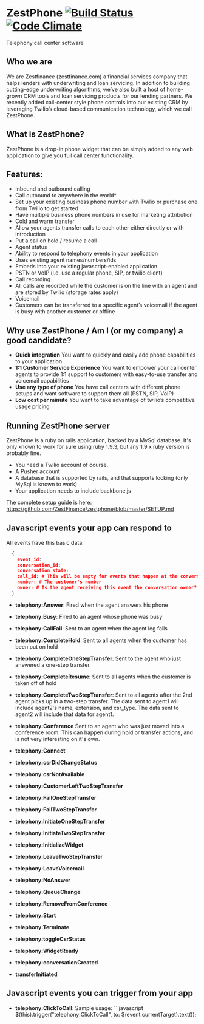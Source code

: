 # ZestPhone [![Build Status](https://travis-ci.org/ZestFinance/zestphone.svg?branch=master)](https://travis-ci.org/ZestFinance/zestphone) [![Code Climate](https://codeclimate.com/github/ZestFinance/zestphone.png)](https://codeclimate.com/github/ZestFinance/zestphone)
Telephony call center software

## Who we are
We are Zestfinance (zestfinance.com) a financial services company that helps lenders with underwriting and loan servicing.  In addition to building cutting-edge underwriting algorithms, we’ve also built a host of home-grown CRM tools and loan servicing products for our lending partners.  We recently added call-center style phone controls into our existing CRM by leveraging Twilio’s cloud-based communication technology, which we call ZestPhone.

## What is ZestPhone?
ZestPhone is a drop-in phone widget that can be simply added to any web application to give you full call center functionality.

## Features:
- Inbound and outbound calling
- Call outbound to anywhere in the world*
- Set up your existing business phone number with Twilio or purchase one from Twilio to get started
- Have multiple business phone numbers in use for marketing attribution
- Cold and warm transfer
- Allow your agents transfer calls to each other either directly or with introduction
- Put a call on hold / resume a call
- Agent status
- Ability to respond to telephony events in your application
- Uses existing agent names/numbers/ids
- Embeds into your existing javascript-enabled application
- PSTN or VoIP (i.e. use a regular phone, SIP, or twilio client)
- Call recording
- All calls are recorded while the customer is on the line with an agent and are stored by Twilio (storage rates apply)
- Voicemail
- Customers can be transferred to a specific agent’s voicemail if the agent is busy with another customer or offline

## Why use ZestPhone / Am I (or my company) a good candidate?
- **Quick integration** You want to quickly and easily add phone capabilities to your application
- **1:1 Customer Service Experience** You want to empower your call center agents to provide 1:1 support to customers with easy-to-use transfer and voicemail capabilities
- **Use any type of phone** You have call centers with different phone setups and want software to support them all (PSTN, SIP, VoIP)
- **Low cost per minute** You want to take advantage of twilio’s competitive usage pricing

## Running ZestPhone server

ZestPhone is a ruby on rails application, backed by a MySql database.
It's only known to work for sure using ruby 1.9.3, but any 1.9.x ruby version is probably fine.

- You need a Twilio account of course.
- A Pusher account
- A database that is supported by rails, and that supports locking (only MySql is known to work)
- Your application needs to include backbone.js

The complete setup guide is here: https://github.com/ZestFinance/zestphone/blob/master/SETUP.md

## Javascript events your app can respond to

All events have this basic data:

```json
  {
    event_id:
    conversation_id:
    conversation_state:
    call_id: # This will be empty for events that happen at the conversation level
    number: # The customer's number
    owner: # Is the agent receiving this event the conversation owner?
  }
```

- **telephony:Answer**:
  Fired when the agent answers his phone
- **telephony:Busy**:
  Fired to an agent whose phone was busy
- **telephony:CallFail**:
  Sent to an agent when the agent leg fails
- **telephony:CompleteHold**:
  Sent to all agents when the customer has been put on hold
- **telephony:CompleteOneStepTransfer**:
  Sent to the agent who just answered a one-step transfer
- **telephony:CompleteResume**:
  Sent to all agents when the customer is taken off of hold
- **telephony:CompleteTwoStepTransfer**:
  Sent to all agents after the 2nd agent picks up in a two-step transfer. The data sent to agent1 will include agent2's name, extension, and csr_type. The data sent to agent2 will include that data for agent1.

- **telephony:Conference**
  Sent to an agent who was just moved into a conference room. This can happen during hold or transfer actions, and is not very interesting on it's own.
- **telephony:Connect**
- **telephony:csrDidChangeStatus**
- **telephony:csrNotAvailable**
- **telephony:CustomerLeftTwoStepTransfer**
- **telephony:FailOneStepTransfer**
- **telephony:FailTwoStepTransfer**
- **telephony:InitiateOneStepTransfer**
- **telephony:InitiateTwoStepTransfer**
- **telephony:InitializeWidget**
- **telephony:LeaveTwoStepTransfer**
- **telephony:LeaveVoicemail**
- **telephony:NoAnswer**
- **telephony:QueueChange**
- **telephony:RemoveFromConference**
- **telephony:Start**
- **telephony:Terminate**
- **telephony:toggleCsrStatus**
- **telephony:WidgetReady**
- **telephony:conversationCreated**
- **transferInitiated**

## Javascript events you can trigger from your app
  - **telephony:ClickToCall**:
  Sample usage: ```javascript
      $(this).trigger("telephony:ClickToCall", to: $(event.currentTarget).text());
  ```
